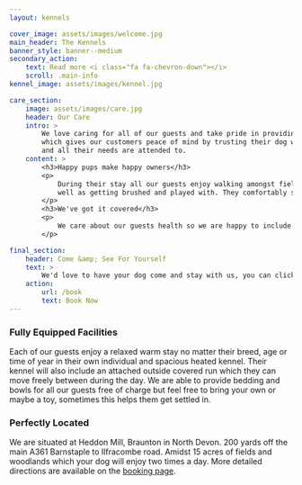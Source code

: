 ```yaml
---
layout: kennels

cover_image: assets/images/welcome.jpg
main_header: The Kennels
banner_style: banner--medium
secondary_action:
    text: Read more <i class="fa fa-chevron-down"></i>
    scroll: .main-info
kennel_image: assets/images/kennel.jpg

care_section:
    image: assets/images/care.jpg
    header: Our Care
    intro: >
        We love caring for all of our guests and take pride in providing a hassle free service
        which gives our customers peace of mind by trusting their dog will be well cared for
        and all their needs are attended to.
    content: >
        <h3>Happy pups make happy owners</h3>
        <p>
            During their stay all our guests enjoy walking amongst fields & woodland twice a day as
            well as getting brushed and played with. They comfortably stay in kennels which are cleaned morning and evening.
        </p>
        <h3>We've got it covered</h3>
        <p>
            We care about our guests health so we are happy to include food that matches each of their normal diet as well as applying any medication or treatment the guest may need during their stay at no extra charge. Additionally, during their stay with us your pet will be fully insured for ultimate peace of mind.
        </p>

final_section:
    header: Come &amp; See For Yourself
    text: >
        We'd love to have your dog come and stay with us, you can click the button below to view our prices, terms and get in contact with us to make arrangements for your dogs stay. Alternatively for general enquiries feel free to contact us by phone on <a href="tel:07800515166">07800515166</a> or email <a href="mailto:faithfulfriendskennels@gmail.com">faithfulfriendskennels@gmail.com</a>
    action:
        url: /book
        text: Book Now
---
```


### Fully Equipped Facilities

Each of our guests enjoy a relaxed warm stay no matter their breed, age or time of year in their own individual and spacious heated kennel. Their kennel will also include an attached outside covered run which they can move freely between during the day. We are able to provide bedding and bowls for all our guests free of charge but feel free to bring your own or maybe a toy, sometimes this helps them get settled in.

### Perfectly Located

We are situated at Heddon Mill, Braunton in North Devon. 200 yards off
the main A361 Barnstaple to Ilfracombe road. Amidst 15 acres of fields
and woodlands which your dog will enjoy two times a day. More detailed directions are available on the [booking page](/book).
